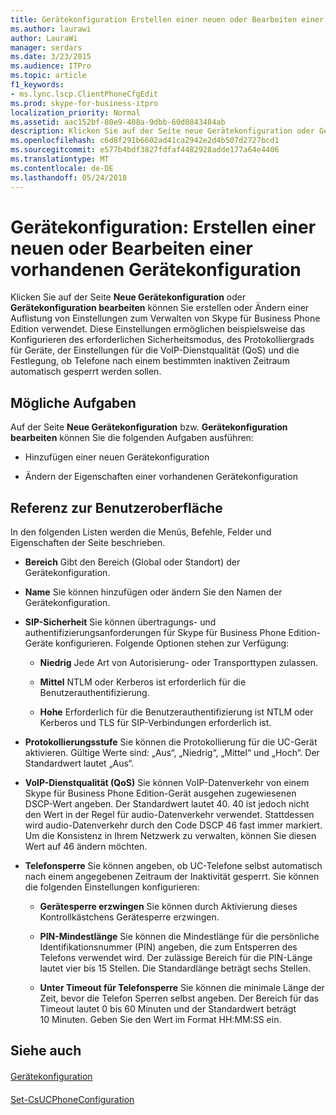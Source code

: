 ```yaml
---
title: Gerätekonfiguration Erstellen einer neuen oder Bearbeiten einer vorhandenen
ms.author: laurawi
author: LauraWi
manager: serdars
ms.date: 3/23/2015
ms.audience: ITPro
ms.topic: article
f1_keywords:
- ms.lync.lscp.ClientPhoneCfgEdit
ms.prod: skype-for-business-itpro
localization_priority: Normal
ms.assetid: aac152bf-80e9-408a-9dbb-60d0843484ab
description: Klicken Sie auf der Seite neue Gerätekonfiguration oder Gerätekonfiguration bearbeiten können Sie erstellen oder Ändern einer Auflistung von Einstellungen zum Verwalten von Skype für Business Phone Edition verwendet. Diese Einstellungen ermöglichen beispielsweise das Konfigurieren des erforderlichen Sicherheitsmodus, des Protokolliergrads für Geräte, der Einstellungen für die VoIP-Dienstqualität (QoS) und die Festlegung, ob Telefone nach einem bestimmten inaktiven Zeitraum automatisch gesperrt werden sollen.
ms.openlocfilehash: c6d8f291b6602ad41ca2942e2d4b507d2727bcd1
ms.sourcegitcommit: e577b4bdf3827fdfaf4482928adde177a64e4406
ms.translationtype: MT
ms.contentlocale: de-DE
ms.lasthandoff: 05/24/2018
---
```

# <a name="device-configuration-create-new-or-edit-existing"></a>Gerätekonfiguration: Erstellen einer neuen oder Bearbeiten einer vorhandenen Gerätekonfiguration
 
Klicken Sie auf der Seite **Neue Gerätekonfiguration** oder **Gerätekonfiguration bearbeiten** können Sie erstellen oder Ändern einer Auflistung von Einstellungen zum Verwalten von Skype für Business Phone Edition verwendet. Diese Einstellungen ermöglichen beispielsweise das Konfigurieren des erforderlichen Sicherheitsmodus, des Protokolliergrads für Geräte, der Einstellungen für die VoIP-Dienstqualität (QoS) und die Festlegung, ob Telefone nach einem bestimmten inaktiven Zeitraum automatisch gesperrt werden sollen.
  
## <a name="tasks-you-can-perform"></a>Mögliche Aufgaben

Auf der Seite **Neue Gerätekonfiguration** bzw. **Gerätekonfiguration bearbeiten** können Sie die folgenden Aufgaben ausführen:
  
- Hinzufügen einer neuen Gerätekonfiguration
    
- Ändern der Eigenschaften einer vorhandenen Gerätekonfiguration
    
## <a name="ui-reference"></a>Referenz zur Benutzeroberfläche

In den folgenden Listen werden die Menüs, Befehle, Felder und Eigenschaften der Seite beschrieben.
  
- **Bereich** Gibt den Bereich (Global oder Standort) der Gerätekonfiguration.
    
- **Name** Sie können hinzufügen oder ändern Sie den Namen der Gerätekonfiguration.
    
- **SIP-Sicherheit** Sie können übertragungs- und authentifizierungsanforderungen für Skype für Business Phone Edition-Geräte konfigurieren. Folgende Optionen stehen zur Verfügung:
    
  - **Niedrig** Jede Art von Autorisierung- oder Transporttypen zulassen.
    
  - **Mittel** NTLM oder Kerberos ist erforderlich für die Benutzerauthentifizierung.
    
  - **Hohe** Erforderlich für die Benutzerauthentifizierung ist NTLM oder Kerberos und TLS für SIP-Verbindungen erforderlich ist.
    
- **Protokollierungsstufe** Sie können die Protokollierung für die UC-Gerät aktivieren. Gültige Werte sind: „Aus“, „Niedrig“, „Mittel“ und „Hoch“. Der Standardwert lautet „Aus“.
    
- **VoIP-Dienstqualität (QoS)** Sie können VoIP-Datenverkehr von einem Skype für Business Phone Edition-Gerät ausgehen zugewiesenen DSCP-Wert angeben. Der Standardwert lautet 40. 40 ist jedoch nicht den Wert in der Regel für audio-Datenverkehr verwendet. Stattdessen wird audio-Datenverkehr durch den Code DSCP 46 fast immer markiert. Um die Konsistenz in Ihrem Netzwerk zu verwalten, können Sie diesen Wert auf 46 ändern möchten.
    
- **Telefonsperre** Sie können angeben, ob UC-Telefone selbst automatisch nach einem angegebenen Zeitraum der Inaktivität gesperrt. Sie können die folgenden Einstellungen konfigurieren:
    
  - **Gerätesperre erzwingen** Sie können durch Aktivierung dieses Kontrollkästchens Gerätesperre erzwingen.
    
  - **PIN-Mindestlänge** Sie können die Mindestlänge für die persönliche Identifikationsnummer (PIN) angeben, die zum Entsperren des Telefons verwendet wird. Der zulässige Bereich für die PIN-Länge lautet vier bis 15 Stellen. Die Standardlänge beträgt sechs Stellen.
    
  - **Unter Timeout für Telefonsperre** Sie können die minimale Länge der Zeit, bevor die Telefon Sperren selbst angeben. Der Bereich für das Timeout lautet 0 bis 60 Minuten und der Standardwert beträgt 10 Minuten. Geben Sie den Wert im Format HH:MM:SS ein.
    
## <a name="see-also"></a>Siehe auch

#### 

[Gerätekonfiguration](device-configuration.md)
#### 

[Set-CsUCPhoneConfiguration](https://docs.microsoft.com/powershell/module/skype/set-csucphoneconfiguration?view=skype-ps)

